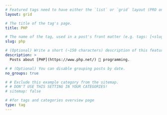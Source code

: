 ```yaml
---
# Featured tags need to have either the `list` or `grid` layout (PRO only).
layout: grid

# The title of the tag's page.
title: PHP

# The name of the tag, used in a post's front matter (e.g. tags: [<slug>]).
slug: php

# (Optional) Write a short (~150 characters) description of this featured tag.
description: >
  Posts about [PHP](https://www.php.net/) 🐍 programming.

# # (Optional) You can disable grouping posts by date.
no_groups: true

# # Exclude this example category from the sitemap.
# # DON'T USE THIS SETTING IN YOUR CATEGORIES!
# sitemap: false

# #for tags and categories overview page
type: tag
---
```


<!--

<div id="markdown-toc" style="background: url('https://user-images.githubusercontent.com/11718525/197611877-583a0bb2-a8fb-4275-8827-39f2f06ade6c.png') no-repeat top center fixed;background-size: contain;min-height:30rem;"></div>

-->
